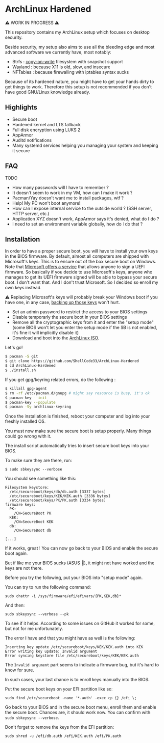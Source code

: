 # ArchLinux Hardened

⚠ WORK IN PROGRESS ⚠

This repository contains my ArchLinux setup which focuses on desktop security.

Beside security, my setup also aims to use all the bleeding edge and most advanced software we currently have, most notably:

- Btrfs : [copy-on-write](https://en.wikipedia.org/wiki/Copy-on-write) filesystem with snapshot support
- Wayland : because X11 is old, slow, and insecure
- NFTables : because firewalling with iptables syntax sucks

Because of its hardened nature, you might have to get your hands dirty to get things to work.
Therefore this setup is not recommended if you don't have good GNU/Linux knowledge already.

## Highlights

- Secure boot
- Hardened kernel and LTS fallback
- Full disk encryption using LUKS 2
- AppArmor
- Auditd notifications
- Many systemd services helping you managing your system and keeping it secure

## FAQ

TODO

- How many passwords will I have to remember ?
- It doesn't seem to work in my VM, how can I make it work ?
- Pacman/Yay doesn't want me to install packages, wtf ?
- Help! My PC won't boot anymore!
- How can I expose internal service to the outside world ? (SSH server, HTTP server, etc.)
- Application XYZ doesn't work, AppArmor says it's denied, what do I do ?
- I need to set an environment variable globally, how do I do that ?

## Installation

In order to have a proper secure boot, you will have to install your own keys in the BIOS firmware.
By default, almost all computers are shipped with Microsoft's keys. This is to ensure out of the box
secure boot on Windows. Note that [Microsoft offers a service](https://learn.microsoft.com/en-us/windows-hardware/drivers/dashboard/file-signing-manage)
that allows anyone to sign a UEFI firmware. So basically if you decide to use Microsoft's keys,
anyone who manages to get its UEFI firmware signed will be able to bypass your secure boot.
I don't want that. And I don't trust Microsoft. So I decided so enroll my own keys instead.

⚠  Replacing Microsoft's keys will probably break your Windows boot if you have one, in any case, [backing up those keys](https://wiki.archlinux.org/title/Unified_Extensible_Firmware_Interface/Secure_Boot#Backing_up_current_variables) won't hurt.

- Set an admin password to restrict the access to your BIOS settings
- Disable temporarly the secure boot in your BIOS settings
- Remove all the cryptographic keys from it and enter the "setup mode" (some BIOS won't let you enter the setup mode if the SB is not enabled, it's fine it will implicitly disable it)
- Download and boot into the [ArchLinux ISO](https://archlinux.org/download/).

Let's go!

```sh
$ pacman -S git
$ git clone https://github.com/ShellCode33/ArchLinux-Hardened
$ cd ArchLinux-Hardened
$ ./install.sh
```

If you get gpg/keyring related errors, do the following :

```sh
$ killall gpg-agent
$ rm -rf /etc/pacman.d/gnupg # might say resource is busy, it's ok
$ pacman-key --init
$ pacman-key --populate
$ pacman -Sy archlinux-keyring
```

Once the installation is finished, reboot your computer and log into your freshly installed OS.

You must now make sure the secure boot is setup properly. Many things could go wrong with it.

The install script automatically tries to insert secure boot keys into your BIOS.

To make sure they are there, run:

```
$ sudo sbkeysync --verbose
```

You should see something like this:

```
Filesystem keystore:
  /etc/secureboot/keys/db/db.auth [3337 bytes]
  /etc/secureboot/keys/KEK/KEK.auth [3336 bytes]
  /etc/secureboot/keys/PK/PK.auth [3334 bytes]
firmware keys:
  PK:
    /CN=SecureBoot PK
  KEK:
    /CN=SecureBoot KEK
  db:
    /CN=SecureBoot db

[...]
```

If it works, great ! You can now go back to your BIOS and enable the secure boot again.

But if like me your BIOS sucks (ASUS 👀), it might not have worked and the keys are not there.

Before you try the following, put your BIOS into "setup mode" again.

You can try to run the following command:

```
sudo chattr -i /sys/firmware/efi/efivars/{PK,KEK,db}*
```

And then:

```
sudo sbkeysync --verbose --pk
```

To see if it helps. According to some issues on GitHub it worked for some, but not for me unfortunately.

The error I have and that you might have as well is the following:

```
Inserting key update /etc/secureboot/keys/KEK/KEK.auth into KEK
Error writing key update: Invalid argument
Error syncing keystore file /etc/secureboot/keys/KEK/KEK.auth
```

The `Invalid argument` part seems to indicate a firmware bug, but it's hard to know for sure.

In such cases, your last chance is to enroll keys manually into the BIOS.

Put the secure boot keys on your EFI partition like so:

```
sudo find /etc/secureboot -name '*.auth' -exec cp {} /efi \;
```

Go back to your BIOS and in the secure boot menu, enroll them and enable the secure boot.
Chances are, it should work now. You can confirm with `sudo sbkeysync --verbose`.

Don't forget to remove the keys from the EFI partition:

```
sudo shred -u /efi/db.auth /efi/KEK.auth /efi/PK.auth
```
